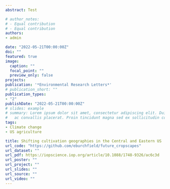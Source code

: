 ```yaml
---
abstract: Test

# author_notes:
# - Equal contribution
# - Equal contribution
authors:
- admin

date: "2022-05-21T00:00:00Z"
doi: ""
featured: true
image:
  caption: ""
  focal_point: ""
  preview_only: false
projects: 
publication: '*Environmental Research Letters*'
# publication_short: ""
publication_types:
- "2"
publishDate: "2022-05-21T00:00:00Z"
# slides: example
# summary: Lorem ipsum dolor sit amet, consectetur adipiscing elit. Duis posuere tellus
#   ac convallis placerat. Proin tincidunt magna sed ex sollicitudin condimentum.
tags:
- Climate change
- US agriculture

title: Shifting cultivation geographies in the Central and Eastern US
url_code: "https://github.com/eburchfield/future_cropscapes"
url_dataset: ""
url_pdf: https://iopscience.iop.org/article/10.1088/1748-9326/ac6c3d
url_poster: ""
url_project: ""
url_slides: ""
url_source: ""
url_video: ""
---
```


